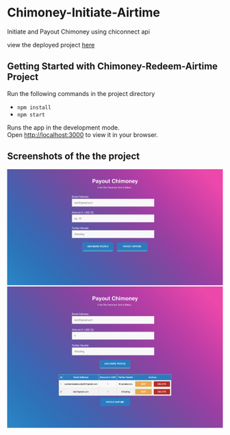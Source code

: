 # Chimoney-Initiate-Airtime
Initiate and Payout Chimoney using chiconnect api

view the deployed project [here](https://chimoney-payout-airtime.vercel.app/)

## Getting Started with Chimoney-Redeem-Airtime Project
Run the following commands in the project directory

- `npm install`
- `npm start`


Runs the app in the development mode.\
Open [http://localhost:3000](http://localhost:3000) to view it in your browser.

## Screenshots of the the project
<img src="assets/example-1.png" alt="screenshot" title="screenshot">

<img src="assets/example-2.png" alt="screenshot" title="screenshot">





